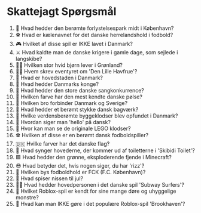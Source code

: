 # Skattejagt Spørgsmål

1.  🎡 Hvad hedder den berømte forlystelsespark midt i København?
2.  ⚽ Hvad er kælenavnet for det danske herrelandshold i fodbold?
3.  🎮 Hvilket af disse spil er IKKE lavet i Danmark?
4.  ⚔️ Hvad kaldte man de danske krigere i gamle dage, som sejlede i langskibe?
5.  🐻‍❄️ Hvilken stor hvid bjørn lever i Grønland?
6.  🧜‍♀️ Hvem skrev eventyret om 'Den Lille Havfrue'?
7.  📍 Hvad er hovedstaden i Danmark?
8.  👑 Hvad hedder Danmarks konge?
9.  🎤 Hvad hedder den store danske sangkonkurrence?
10. 🌭 Hvilken farve har den mest kendte danske pølse?
11. 🌉 Hvilken bro forbinder Danmark og Sverige?
12. 🥐 Hvad hedder et berømt stykke dansk bagværk?
13. 🧱 Hvilke verdensberømte byggeklodser blev opfundet i Danmark?
14. 👋 Hvordan siger man 'hello' på dansk?
15. 🏰 Hvor kan man se de originale LEGO klodser?
16. ⚽ Hvilken af disse er en berømt dansk fodboldspiller?
17. 🇩🇰 Hvilke farver har det danske flag?
18. 🚽 Hvad synger hovederne, der kommer ud af toiletterne i 'Skibidi Toilet'?
19. 🟩 Hvad hedder den grønne, eksploderende fjende i Minecraft?
20. 😎 Hvad betyder det, hvis nogen siger, du har 'rizz'?
21. 🦁 Hvilken bys fodboldhold er FCK (F.C. København)?
22. 🎅 Hvad spiser nissen til jul?
23. 🏃‍♂️ Hvad hedder hovedpersonen i det danske spil 'Subway Surfers'?
24. 🚪 Hvilket Roblox-spil er kendt for sine mange døre og uhyggelige monstre?
25. 🏡 Hvad kan man IKKE gøre i det populære Roblox-spil 'Brookhaven'?